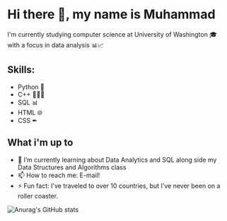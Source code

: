 # Hi there 👋, my name is Muhammad

I'm currently studying computer science at University of Washington 🎓 with a focus in data analysis 📊📈

## Skills: 
- Python 🐍
- C++ 👨🏻‍💻
- SQL 📊
- HTML 🌐
- CSS ✒
 ## What i'm up to
- 🌱 I’m currently learning about Data Analytics and SQL along side my Data Structures and Algorithms class
- 📫 How to reach me: E-mail! 
- ⚡ Fun fact: I've traveled to over 10 countries, but I've never been on a roller coaster.



![Anurag's GitHub stats](https://github-readme-stats.vercel.app/api?username=MuhammadMannan&theme=github_dark&show_icons=true&align=center)
